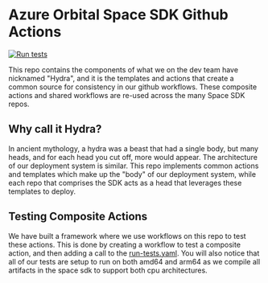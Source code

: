 # Azure Orbital Space SDK Github Actions
[![Run tests](https://github.com/microsoft/azure-orbital-space-sdk-github-actions/actions/workflows/run-tests.yaml/badge.svg)](https://github.com/microsoft/azure-orbital-space-sdk-github-actions/actions/workflows/run-tests.yaml)

This repo contains the components of what we on the dev team have nicknamed "Hydra", and it is the templates and actions that create a common source for consistency in our github workflows.  These composite actions and shared workflows are re-used across the many Space SDK repos.  

## Why call it Hydra?
In ancient mythology, a hydra was a beast that had a single body, but many heads, and for each head you cut off, more would appear.  The architecture of our deployment system is similar.  This repo implements common actions and templates which make up the "body" of our deployment system, while each repo that comprises the SDK acts as a head that leverages these templates to deploy.  

## Testing Composite Actions
We have built a framework where we use workflows on this repo to test these actions.  This is done by creating a workflow to test a composite action, and then adding a call to the [run-tests.yaml](./github/workflows/run-tests.yaml).  You will also notice that all of our tests are setup to run on both amd64 and arm64 as we compile all artifacts in the space sdk to support both cpu architectures.  
